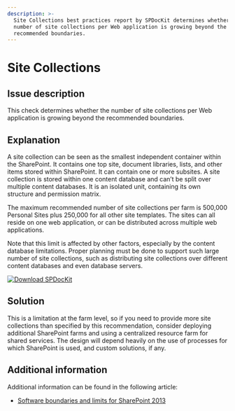 ```yaml
---
description: >-
  Site Collections best practices report by SPDocKit determines whether the
  number of site collections per Web application is growing beyond the
  recommended boundaries.
---
```


# Site Collections

## Issue description

This check determines whether the number of site collections per Web application is growing beyond the recommended boundaries.

## Explanation

A site collection can be seen as the smallest independent container within the SharePoint. It contains one top site, document libraries, lists, and other items stored within SharePoint. It can contain one or more subsites. A site collection is stored within one content database and can’t be split over multiple content databases. It is an isolated unit, containing its own structure and permission matrix.

The maximum recommended number of site collections per farm is 500,000 Personal Sites plus 250,000 for all other site templates. The sites can all reside on one web application, or can be distributed across multiple web applications.

Note that this limit is affected by other factors, especially by the content database limitations. Proper planning must be done to support such large number of site collections, such as distributing site collections over different content databases and even database servers.

[![Download SPDocKit](../../../.gitbook/assets/spdockit\_download.png)](http://bit.ly/2US0Zna)

## Solution

This is a limitation at the farm level, so if you need to provide more site collections than specified by this recommendation, consider deploying additional SharePoint farms and using a centralized resource farm for shared services. The design will depend heavily on the use of processes for which SharePoint is used, and custom solutions, if any.

## Additional information

Additional information can be found in the following article:

* [Software boundaries and limits for SharePoint 2013](https://learn.microsoft.com/en-us/sharepoint/install/software-boundaries-and-limits)
